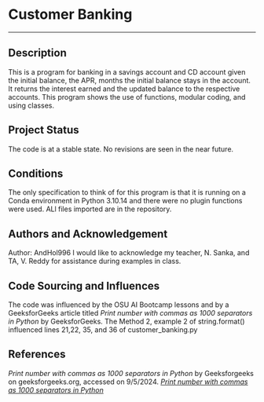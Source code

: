 # Customer Banking
***
## Description
This is a program for banking in a savings account and CD account given the initial balance, the APR, months the initial balance stays in the account. It returns the interest earned and the updated balance to the respective accounts. This program shows the use of functions, modular coding, and using classes.

## Project Status
The code is at a stable state. No revisions are seen in the near future.

## Conditions
The only specification to think of for this program is that it is running on a Conda environment in Python 3.10.14 and there were no plugin functions were used. ALl files imported are in the repository.

## Authors and Acknowledgement
Author: AndHol996 I would like to acknowledge my teacher, N. Sanka, and TA, V. Reddy for assistance during examples in class.

## Code Sourcing and Influences
The code was influenced by the OSU AI Bootcamp lessons and by a GeeksforGeeks article titled *Print number with commas as 1000 separators in Python* by GeeksforGeeks. The Method 2, example 2 of string.format() influenced lines 21,22, 35, and 36 of customer_banking.py

## References
*Print number with commas as 1000 separators in Python* by Geeksforgeeks on geeksforgeeks.org, accessed on 9/5/2024. [*Print number with commas as 1000 separators in Python*](https://www.geeksforgeeks.org/print-number-commas-1000-separators-python/)
